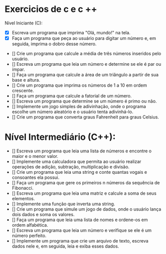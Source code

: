 # Exercicios de c e c ++
Nível Iniciante (C):

- [x] Escreva um programa que imprima "Olá, mundo!" na tela.
- [x] Faça um programa que peça ao usuário para digitar um número e, em seguida, imprima o dobro desse número.
- [] Crie um programa que calcule a média de três números inseridos pelo usuário.
- [] Escreva um programa que leia um número e determine se ele é par ou ímpar.
- [] Faça um programa que calcule a área de um triângulo a partir de sua base e altura.
- [] Crie um programa que imprima os números de 1 a 10 em ordem crescente.
- [] Faça um programa que calcule a fatorial de um número.
- [] Escreva um programa que determine se um número é primo ou não.
- [] Implemente um jogo simples de adivinhação, onde o programa escolhe um número aleatório e o usuário tenta adivinhá-lo.
- [] Crie um programa que converta graus Fahrenheit para graus Celsius.
# Nível Intermediário (C++):

- [] Escreva um programa que leia uma lista de números e encontre o maior e o menor valor.
- [] Implemente uma calculadora que permita ao usuário realizar operações de adição, subtração, multiplicação e divisão.
- [] Crie um programa que leia uma string e conte quantas vogais e consoantes ela possui.
- [] Faça um programa que gere os primeiros n números da sequência de Fibonacci.
- [] Escreva um programa que leia uma matriz e calcule a soma de seus elementos.
- [] Implemente uma função que inverta uma string.
- [] Crie um programa que simule um jogo de dados, onde o usuário lança dois dados e soma os valores.
- [] Faça um programa que leia uma lista de nomes e ordene-os em ordem alfabética.
- [] Escreva um programa que leia um número e verifique se ele é um número perfeito.
- [] Implemente um programa que crie um arquivo de texto, escreva dados nele e, em seguida, leia e exiba esses dados.
